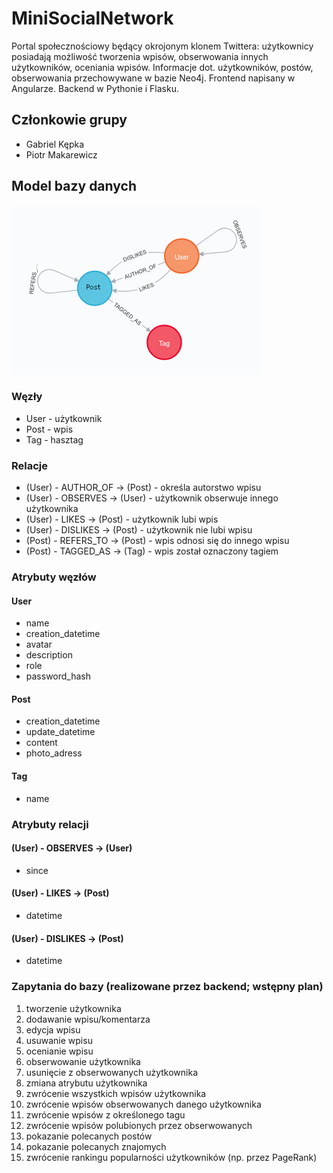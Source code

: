 # MiniSocialNetwork

Portal społecznościowy będący okrojonym klonem Twittera: użytkownicy posiadają możliwość tworzenia wpisów, obserwowania innych użytkowników, oceniania wpisów.
Informacje dot. użytkowników, postów, obserwowania przechowywane w bazie Neo4j. Frontend napisany w Angularze. Backend w Pythonie i Flasku.

## Członkowie grupy

- Gabriel Kępka
- Piotr Makarewicz

## Model bazy danych

![schema](schema.png)

### Węzły

- User - użytkownik
- Post - wpis
- Tag - hasztag

### Relacje

- (User) - AUTHOR_OF -> (Post) - określa autorstwo wpisu
- (User) - OBSERVES -> (User) - użytkownik obserwuje innego użytkownika
- (User) - LIKES -> (Post) - użytkownik lubi wpis
- (User) - DISLIKES -> (Post) - użytkownik nie lubi wpisu
- (Post) - REFERS_TO -> (Post) - wpis odnosi się do innego wpisu
- (Post) - TAGGED_AS -> (Tag) - wpis został oznaczony tagiem

### Atrybuty węzłów

#### User

- name
- creation_datetime
- avatar
- description
- role
- password_hash

#### Post

- creation_datetime
- update_datetime
- content
- photo_adress

#### Tag

- name

### Atrybuty relacji

#### (User) - OBSERVES -> (User) 
 - since

#### (User) - LIKES -> (Post) 
 - datetime

#### (User) - DISLIKES -> (Post)
 - datetime

### Zapytania do bazy (realizowane przez backend; wstępny plan)

1. tworzenie użytkownika
2. dodawanie wpisu/komentarza
3. edycja wpisu
4. usuwanie wpisu
5. ocenianie wpisu
6. obserwowanie użytkownika
7. usunięcie z obserwowanych użytkownika
8. zmiana atrybutu użytkownika
9. zwrócenie wszystkich wpisów użytkownika
10. zwrócenie wpisów obserwowanych danego użytkownika
11. zwrócenie wpisów z określonego tagu
12. zwrócenie wpisów polubionych przez obserwowanych
13. pokazanie polecanych postów
14. pokazanie polecanych znajomych
15. zwrócenie rankingu popularności użytkowników (np. przez PageRank)
